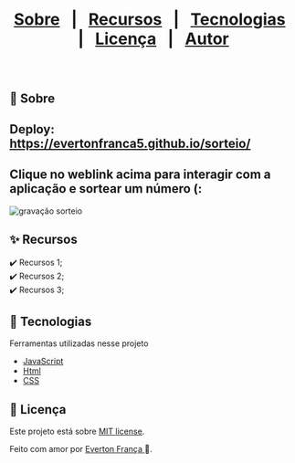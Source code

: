 
<h1>
<p align="center">
  <a href="#dart-Sobre">Sobre</a> &#xa0; | &#xa0; 
  <a href="#sparkles-Recursos">Recursos</a> &#xa0; | &#xa0;
  <a href="#rocket-Tecnologias">Tecnologias</a> &#xa0; | &#xa0;
  <a href="#memo-Licença">Licença</a> &#xa0; | &#xa0;
  <a href="https://github.com/evertonfranca5" target="_blank">Autor</a>
</p></h1>

<br>

## :dart: Sobre ##


## Deploy: https://evertonfranca5.github.io/sorteio/ ##

## Clique no weblink acima para interagir com a aplicação e sortear um número (: ##

![gravação sorteio](https://github.com/evertonfranca5/sorteio/assets/159544981/8d0bb5e5-2d77-4dac-ad4b-c4cfb9c533b2)




## :sparkles: Recursos


:heavy_check_mark: Recursos 1;\
:heavy_check_mark: Recursos 2;\
:heavy_check_mark: Recursos 3;

## :rocket: Tecnologias ##

Ferramentas utilizadas nesse projeto

- [JavaScript](https://developer.mozilla.org/pt-BR/docs/Web/JavaScript) 
- [Html](https://developer.mozilla.org/pt-BR/docs/Web/HTML/Element/html/)  
- [CSS](https://developer.mozilla.org/pt-BR/docs/Web/CSS)  


## :memo: Licença ##


Este projeto está sobre [MIT license](./LICENSE).

Feito com amor por [Everton França ](https://github.com/evertonfranca5) 🚀.
